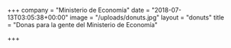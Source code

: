 +++
company = "Ministerio de Economía"
date = "2018-07-13T03:05:38+00:00"
image = "/uploads/donuts.jpg"
layout = "donuts"
title = "Donas para la gente del Ministerio de Economía"

+++

